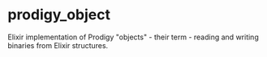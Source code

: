 # prodigy_object
Elixir implementation of Prodigy "objects" - their term - reading and writing binaries from Elixir structures.
